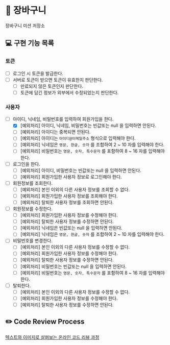 # 🛒 장바구니
장바구니 미션 저장소

## 💻 구현 기능 목록

### 토큰
- [ ] 로그인 시 토큰을 발급한다.
- [ ] 서버로 토큰이 받으면 토큰이 유효한지 판단한다.
  - [ ] 만료되지 않은 토큰인지 판단한다.
  - [ ] 토큰에 담긴 정보가 외부에서 수정되었는지 판단한다.

### 사용자
- [ ] 아이디, 닉네임, 비밀번호를 입력하여 회원가입을 한다.
  - [x] [예외처리] 아이디, 닉네임, 비밀번호는 빈값또는 null 을 입력하면 안된다.
  - [ ] [예외처리] 아이디는 중복되면 안된다.
  - [ ] [예외처리] 아이디는 `아이디@이메일주소` 형식으로 입력해야 한다.
  - [ ] [예외처리] 닉네임은 `영문, 한글, 숫자` 를 조합하여 2 ~ 10 자를 입력해야 한다.
  - [ ] [예외처리] 비밀번호는 `영문, 숫자, 특수문자` 를 포함하여 8 ~ 16 자를 입력해야 한다.
- [ ] 로그인을 한다.
  - [ ] [예외처리] 아이디, 비밀번호는 빈값또는 null 을 입력하면 안된다.
  - [ ] [예외처리] 회원가입한 사용자 정보로 로그인해야 한다.
- [ ] 회원정보를 조회한다.
  - [ ] [예외처리] 본인 이외의 다른 사용자 정보를 조회할 수 없다.
  - [ ] [예외처리] 회원가입한 사용자 정보를 조회해야 한다.
  - [ ] [예외처리] 탈퇴한 사용자 정보를 조회하면 안된다.
- [ ] 회원정보를 수정한다.
  - [ ] [예외처리] 회원가입한 사용자 정보를 수정해야 한다.
  - [ ] [예외처리] 탈퇴한 사용자 정보를 수정하면 안된다.
  - [ ] [예외처리] 닉네임은 빈값또는 null 을 입력하면 안된다.
  - [ ] [예외처리] 닉네임은 `영문, 한글, 숫자` 를 조합하여 2 ~ 10 자를 입력해야 한다.
- [ ] 비밀번호를 변경한다.
  - [ ] [예외처리] 본인 이외의 다른 사용자 정보를 수정할 수 없다.
  - [ ] [예외처리] 회원가입한 사용자 정보를 수정해야 한다.
  - [ ] [예외처리] 탈퇴한 사용자 정보를 수정하면 안된다.
  - [ ] [예외처리] 비밀번호는 빈값또는 null 을 입력하면 안된다.
  - [ ] [예외처리] 비밀번호는 `영문, 숫자, 특수문자` 를 포함하여 8 ~ 16 자를 입력해야 한다.
- [ ] 탈퇴한다.
  - [ ] [예외처리] 본인 이외의 다른 사용자 정보를 수정할 수 없다.
  - [ ] [예외처리] 회원가입한 사용자 정보를 수정해야 한다.
  - [ ] [예외처리] 탈퇴한 사용자 정보를 수정하면 안된다.

## ✏️ Code Review Process
[텍스트와 이미지로 살펴보는 온라인 코드 리뷰 과정](https://github.com/next-step/nextstep-docs/tree/master/codereview)
